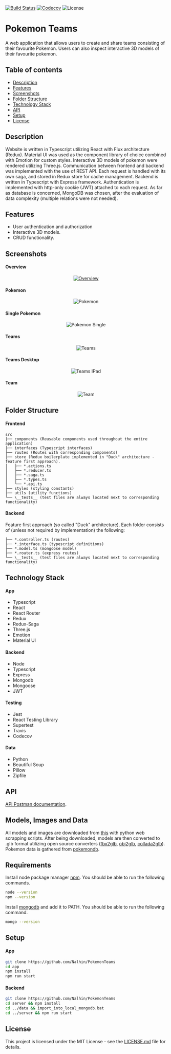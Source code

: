 ﻿[![Build Status](https://travis-ci.com/Nalhin/PokemonTeams.svg?branch=master)](https://travis-ci.com/Nalhin/PokemonTeams)
[![Codecov](https://codecov.io/gh/Nalhin/PokemonTeams/branch/master/graph/badge.svg)](https://codecov.io/gh/Nalhin/PokemonTeams)
![License](https://img.shields.io/github/license/Nalhin/PokemonTeams)

# Pokemon Teams

A web application that allows users to create and share teams consisting of their favourite Pokemon. 
Users can also inspect interactive 3D models of their favourite pokemon.

## Table of contents

* [Description](#description)
* [Features](#features)
* [Screenshots](#screenshots)
* [Folder Structure](#folder-structure)
* [Technology Stack](#technology-stack)
* [API](#api)
* [Setup](#setup) 
* [License](#license)

## Description

Website is written in Typescript utilizing React with Flux architecture (Redux). 
Material UI was used as the component library of choice combined with Emotion for custom styles.
Interactive 3D models of pokemon were rendered utilizing Three.js.
Communication between frontend and backend was implemented with the use of REST API. 
Each request is handled with its own saga, and stored in Redux store for cache management. 
Backend is written in Typescript with Express framework. Authentication is implemented with http-only cookie (JWT) attached to each request.
As far as database is concerned, MongoDB was chosen, after the evaluation of data complexity (multiple relations were not needed).

## Features

* User authentication and authorization
* Interactive 3D models.
* CRUD functionality.

## Screenshots

#### Overview

<p align="center">
  <a href="https://youtu.be/jDBPPlOJ_EU">
    <img src="screenshots/project-overview.gif" alt="Overview"/>
  </a>
</p>

#### Pokemon

<p align="center"> 
  <img src="screenshots/pokemon-mobile.png" alt="Pokemon"/>
</p>

#### Single Pokemon

<p align="center"> 
  <img src="screenshots/pokemonsingle-mobile.png"  alt="Pokemon Single"/>
</p>

#### Teams

<p align="center"> 
   <img src="screenshots/teams-mobile.png" alt="Teams"/>
</p>
  
#### Teams Desktop

<p align="center"> 
  <img src="screenshots/teams.png" alt="Teams IPad"/>
</p>

#### Team
 
<p align="center"> 
  <img src="screenshots/team-mobile.png" alt="Team"/>
</p>
    
## Folder Structure

#### Frontend

```
src
├── components (Reusable components used throughout the entire application)
├── interfaces (Typescript interfaces)
├── routes (Routes with corresponding components)
├── store (Redux boilerplate implemented in "Duck" architecture - feature first approach).
│   ├── *.actions.ts 
│   ├── *.reducer.ts
│   ├── *.saga.ts 
│   ├── *.types.ts
│   └── *.api.ts
├── styles (styling constants)
├── utils (utility functions)
└── \__tests__ (test files are always located next to corresponding functionality)
```

#### Backend

Feature first approach (so called "Duck" architecture).
Each folder consists of (unless not required by implementation) the following:
```
├── *.controller.ts (routes)
├── *.interface.ts (typescript definitions)
├── *.model.ts (mongoose model)
├── *.router.ts (express routes)
└── \__tests__ (test files are always located next to corresponding functionality)
```
## Technology Stack

#### App

* Typescript
* React
* React Router
* Redux
* Redux-Saga
* Three.js
* Emotion
* Material UI

#### Backend

* Node
* Typescript
* Express
* Mongodb
* Mongoose
* JWT

#### Testing

* Jest
* React Testing Library
* Supertest
* Travis
* Codecov

#### Data

* Python
* Beautiful Soup
* Pillow 
* Zipfile

## API

[API Postman documentation](https://documenter.getpostman.com/view/8005247/SVtbRkgN?version=latest).

## Models, Images and Data

All models and images are downloaded from [this](https://www.models-resource.com/3ds/pokemonxy/) with python web scrapping scripts.
After being downloaded, models are then converted to .glb format utilizing open source converters ([fbx2glb](https://github.com/facebookincubator/FBX2glTF), [obj2glb](https://www.npmjs.com/package/obj2gltf), [collada2glb](https://github.com/KhronosGroup/COLLADA2GLTF)).
Pokemon data is gathered from [pokemondb](https://pokemondb.net/pokedex/all).

## Requirements

Install node package manager [npm](https://www.npmjs.com/).
You should be able to run the following commands.

```bash
node --version
npm --version
```

Install [mongodb](https://www.mongodb.com/) and add it to PATH.
You should be able to run the following command.

```bash
mongo --version
```

## Setup

#### App

```bash
git clone https://github.com/Nalhin/PokemonTeams
cd app
npm install
npm run start
```

#### Backend

```bash
git clone https://github.com/Nalhin/PokemonTeams
cd server && npm install
cd ../data && import_into_local_mongodb.bat
cd ../server && npm run start
```

## License

This project is licensed under the MIT License - see the [LICENSE.md](LICENSE.md) file for details.
